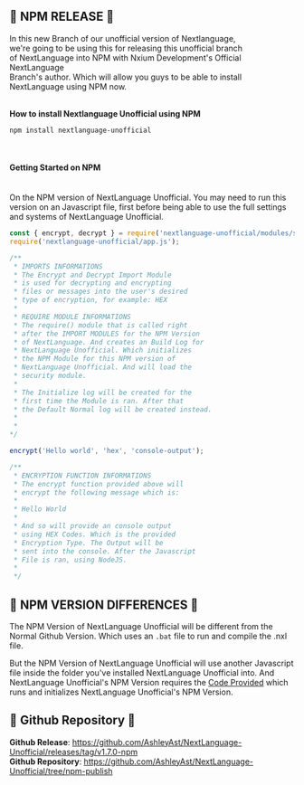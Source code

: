 ## 🚨 NPM RELEASE 🚨
In this new Branch of our unofficial version of Nextlanguage, <br>
we're going to be using this for releasing this unofficial branch <br>
of NextLanguage into NPM with Nxium Development's Official NextLanguage <br>
Branch's author. Which will allow you guys to be able to install <br>
NextLanguage using NPM now.
<br>
<br>

**How to install Nextlanguage Unofficial using NPM** <br>
```batch
npm install nextlanguage-unofficial
```
<br>

#### **Getting Started on NPM** <br><br>
On the NPM version of NextLanguage Unofficial. You may need
to run this version on an Javascript file, first before being
able to use the full settings and systems of NextLanguage Unofficial.
<br>

```javascript
const { encrypt, decrypt } = require('nextlanguage-unofficial/modules/secuirty.js');
require('nextlanguage-unofficial/app.js');

/** 
 * IMPORTS INFORMATIONS
 * The Encrypt and Decrypt Import Module
 * is used for decrypting and encrypting
 * files or messages into the user's desired
 * type of encryption, for example: HEX
 * 
 * REQUIRE MODULE INFORMATIONS
 * The require() module that is called right
 * after the IMPORT MODULES for the NPM Version
 * of NextLanguage. And creates an Build Log for
 * NextLanguage Unofficial. Which initializes
 * the NPM Module for this NPM version of
 * NextLanguage Unofficial. And will load the
 * security module.
 * 
 * The Initialize log will be created for the
 * first time the Module is ran. After that
 * the Default Normal log will be created instead.
 * 
 * 
*/

encrypt('Hello world', 'hex', 'console-output');

/**
 * ENCRYPTION FUNCTION INFORMATIONS
 * The encrypt function provided above will
 * encrypt the following message which is:
 * 
 * Hello World
 * 
 * And so will provide an console output
 * using HEX Codes. Which is the provided
 * Encryption Type. The Output will be
 * sent into the console. After the Javascript
 * File is ran, using NodeJS.
 * 
 */

```

## 📢 NPM VERSION DIFFERENCES 📢
The NPM Version of NextLanguage Unofficial will be
different from the Normal Github Version. Which uses
an `.bat` file to run and compile the .nxl file.
<br>

But the NPM Version of NextLanguage Unofficial will use
another Javascript file inside the folder you've installed
NextLanguage Unofficial into. And NextLanguage Unofficial's
NPM Version requires the [Code Provided](#getting-started-on-npm)
which runs and initializes NextLanguage Unofficial's NPM Version.
<br>

## 🌌 Github Repository 🌌
**Github Release**: https://github.com/AshleyAst/NextLanguage-Unofficial/releases/tag/v1.7.0-npm <br>
**Github Repository**: https://github.com/AshleyAst/NextLanguage-Unofficial/tree/npm-publish